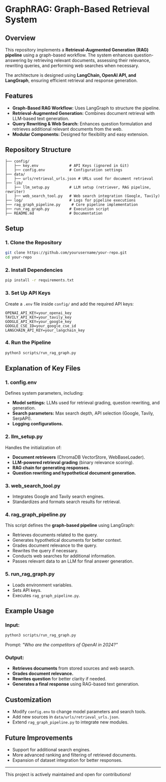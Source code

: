 # GraphRAG: Graph-Based Retrieval System

## Overview
This repository implements a **Retrieval-Augmented Generation (RAG) pipeline** using a graph-based workflow. The system enhances question-answering by retrieving relevant documents, assessing their relevance, rewriting queries, and performing web searches when necessary.

The architecture is designed using **LangChain, OpenAI API, and LangGraph**, ensuring efficient retrieval and response generation.

## Features
- **Graph-Based RAG Workflow:** Uses LangGraph to structure the pipeline.
- **Retrieval-Augmented Generation:** Combines document retrieval with LLM-based text generation.
- **Query Rewriting & Web Search:** Enhances question formulation and retrieves additional relevant documents from the web.
- **Modular Components:** Designed for flexibility and easy extension.

## Repository Structure
```
├── config/
│   ├── key.env              # API Keys (ignored in Git)
│   ├── config.env           # Configuration settings
├── data/
│   ├── urls/retrieval_urls.json # URLs used for document retrieval
├── lib/
│   ├── llm_setup.py         # LLM setup (retriever, RAG pipeline, rewriter)
│   ├── web_search_tool.py   # Web search integration (Google, Tavily)
├── log/                     # Logs for pipeline executions
├── rag_graph_pipeline.py     # Core pipeline implementation
├── run_rag_graph.py         # Execution script
├── README.md                # Documentation
```

## Setup
### 1. Clone the Repository
```bash
git clone https://github.com/yourusername/your-repo.git
cd your-repo
```
### 2. Install Dependencies
```bash
pip install -r requirements.txt
```
### 3. Set Up API Keys
Create a `.env` file inside `config/` and add the required API keys:
```env
OPENAI_API_KEY=your_openai_key
TAVILY_API_KEY=your_tavily_key
GOOGLE_API_KEY=your_google_key
GOOGLE_CSE_ID=your_google_cse_id
LANGCHAIN_API_KEY=your_langchain_key
```
### 4. Run the Pipeline
```bash
python3 scripts/run_rag_graph.py
```

## Explanation of Key Files
### **1. config.env**
Defines system parameters, including:
- **Model settings:** LLMs used for retrieval grading, question rewriting, and generation.
- **Search parameters:** Max search depth, API selection (Google, Tavily, SerpAPI).
- **Logging configurations.**

### **2. llm_setup.py**
Handles the initialization of:
- **Document retrievers** (ChromaDB VectorStore, WebBaseLoader).
- **LLM-powered retrieval grading** (binary relevance scoring).
- **RAG chain for generating responses.**
- **Question rewriting and hypothetical document generation.**

### **3. web_search_tool.py**
- Integrates Google and Tavily search engines.
- Standardizes and formats search results for retrieval.

### **4. rag_graph_pipeline.py**
This script defines the **graph-based pipeline** using LangGraph:
- Retrieves documents related to the query.
- Generates hypothetical documents for better context.
- Grades document relevance to the query.
- Rewrites the query if necessary.
- Conducts web searches for additional information.
- Passes relevant data to an LLM for final answer generation.

### **5. run_rag_graph.py**
- Loads environment variables.
- Sets API keys.
- Executes `rag_graph_pipeline.py`.

## Example Usage
### Input:
```bash
python3 scripts/run_rag_graph.py
```
Prompt: *"Who are the competitors of OpenAI in 2024?"*

### Output:
- **Retrieves documents** from stored sources and web search.
- **Grades document relevance.**
- **Rewrites question** for better clarity if needed.
- **Generates a final response** using RAG-based text generation.

## Customization
- Modify `config.env` to change model parameters and search tools.
- Add new sources in `data/urls/retrieval_urls.json`.
- Extend `rag_graph_pipeline.py` to integrate new modules.

## Future Improvements
- Support for additional search engines.
- More advanced ranking and filtering of retrieved documents.
- Expansion of dataset integration for better responses.

---
This project is actively maintained and open for contributions!

